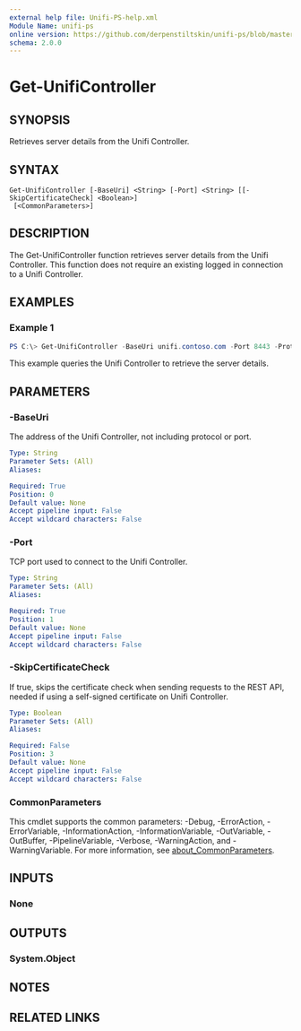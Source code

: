 ```yaml
---
external help file: Unifi-PS-help.xml
Module Name: unifi-ps
online version: https://github.com/derpenstiltskin/unifi-ps/blob/master/docs/Get-UnifiController.md
schema: 2.0.0
---
```


# Get-UnifiController

## SYNOPSIS
Retrieves server details from the Unifi Controller.

## SYNTAX

```
Get-UnifiController [-BaseUri] <String> [-Port] <String> [[-SkipCertificateCheck] <Boolean>]
 [<CommonParameters>]
```

## DESCRIPTION
The Get-UnifiController function retrieves server details from the Unifi Controller. This function does not require an existing logged in connection to a Unifi Controller.

## EXAMPLES

### Example 1
```powershell
PS C:\> Get-UnifiController -BaseUri unifi.contoso.com -Port 8443 -Protocol "https" -SkipCertificateCheck $true
```

This example queries the Unifi Controller to retrieve the server details.

## PARAMETERS

### -BaseUri
The address of the Unifi Controller, not including protocol or port.

```yaml
Type: String
Parameter Sets: (All)
Aliases:

Required: True
Position: 0
Default value: None
Accept pipeline input: False
Accept wildcard characters: False
```

### -Port
TCP port used to connect to the Unifi Controller.

```yaml
Type: String
Parameter Sets: (All)
Aliases:

Required: True
Position: 1
Default value: None
Accept pipeline input: False
Accept wildcard characters: False
```

### -SkipCertificateCheck
If true, skips the certificate check when sending requests to the REST API, needed if using a self-signed certificate on Unifi Controller.

```yaml
Type: Boolean
Parameter Sets: (All)
Aliases:

Required: False
Position: 3
Default value: None
Accept pipeline input: False
Accept wildcard characters: False
```

### CommonParameters
This cmdlet supports the common parameters: -Debug, -ErrorAction, -ErrorVariable, -InformationAction, -InformationVariable, -OutVariable, -OutBuffer, -PipelineVariable, -Verbose, -WarningAction, and -WarningVariable. For more information, see [about_CommonParameters](http://go.microsoft.com/fwlink/?LinkID=113216).

## INPUTS

### None
## OUTPUTS

### System.Object
## NOTES

## RELATED LINKS
